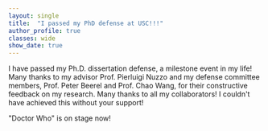 ```yaml
---
layout: single
title:  "I passed my PhD defense at USC!!!"
author_profile: true
classes: wide
show_date: true
---
```

<!-- <p class="page__meta"> <i class="fas fa-calendar-alt" aria-hidden="true"></i> {{ page.date | date: "%B %d, %Y" }}</p> -->
<p>
  I have passed my Ph.D. dissertation defense, a milestone event in my life! Many thanks to my advisor Prof. Pierluigi Nuzzo and my defense committee members, Prof. Peter Beerel and Prof. Chao Wang, for their constructive feedback on my research. Many thanks to all my collaborators! I couldn't have achieved this without your support!
</p>
<p>
  "Doctor Who" is on stage now!
</p>